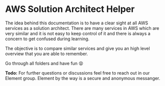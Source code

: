 # AWS Solution Architect Helper

The idea behind this documentation is to have a clear sight at all AWS services as a solution architect. There are many services in AWS which are very similar and it is not easy to keep control of it and there is always a concern to get confused during learning.

The objective is to compare similar services and give you an high level overview that you are able to remember.

Go through all folders and have fun 😝

**Todo:** For further questions or discussions feel free to reach out in our Element group. Element by the way is a secure and anonymous messanger.
